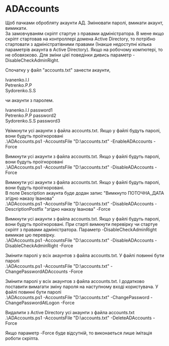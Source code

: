 # ADAccounts
Щоб пачками обробляту акаунти АД. Змінювати паролі, вмикати акаунт, вимикати.   
За замовчуваням скріпт стартуе з правами адміністратора. В мене якщо скріпт стартовав на контроллері домена Active Directory, то потрібно стартовати з адміністратівними правами (Інакше недоступні кілька параметрів акаунта в Active Directory). Якщо на робочому компютері, то не обовязково. Для зміни ціеї поведінки дивись параметр -DisableCheckAdminRight.    

Спочатку у файл "accounts.txt" занести акаунти,  

Ivanenko.I.I  
Petrenko.P.P  
Sydorenko.S.S  

чи акаунти з паролем.  

Ivanenko.I.I password1  
Petrenko.P.P password2  
Sydorenko.S.S password3  

Увімкнути усі акаунти з файла accounts.txt. Якщо у файлі будуть паролі, вони будуть проігноровані  
.\ADAccounts.ps1 -AccountsFile "D:\accounts.txt" -EnableADAccounts -Force

Вимкнути усі акаунти з файла accounts.txt. Якщо у файлі будуть паролі, вони будуть проігноровані  
.\ADAccounts.ps1 -AccountsFile "D:\accounts.txt" -DisableADAccounts -Force

Вимкнути усі акаунти з файла accounts.txt. Якщо у файлі будуть паролі, вони будуть проігноровані.    
В поле Description акаунта буде додан запис "Вимкнуто ПОТОЧНА_ДАТА згідно наказу Іванова"  
.\ADAccounts.ps1 -AccountsFile "D:\accounts.txt" -DisableADAccounts -DescriptionPostfix "згідно наказу Іванова" -Force

Вимкнути усі акаунти з файла accounts.txt. Якщо у файлі будуть паролі, вони будуть проігноровані. При старті вимкнути перевірку чи стартуе скріпт з правами адміністратора. Параметр -DisableCheckAdminRight вимикае цю перевірку.      
.\ADAccounts.ps1 -AccountsFile "D:\accounts.txt" -DisableADAccounts -DisableCheckAdminRight -Force

Змінити паролі у всіх акаунтов з файла accounts.txt. У файлі повинні бути паролі  
.\ADAccounts.ps1 -AccountsFile "D:\accounts.txt" -ChangePasswordADAccounts -Force

Змінити паролі у всіх акаунтов з файла accounts.txt. І додатково поставити вимагати зміну пароля на наступному вході користувача. У файлі повинні бути паролі  
.\ADAccounts.ps1 -AccountsFile "D:\accounts.txt" -ChangePassword -ChangePasswordAtLogon -Force

Видалити з Active Directory усі акаунти з файла accounts.txt
.\ADAccounts.ps1 -AccountsFile "D:\accounts.txt" -DeleteADAccounts -Force

Якщо параметр -Force буде відсутній, то виконаеться лише імітація роботи скріпта.
